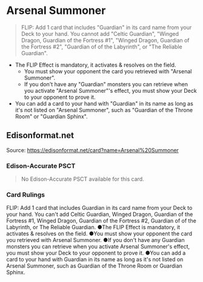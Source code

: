 # Arsenal Summoner

> FLIP: Add 1 card that includes "Guardian" in its card name from your Deck to your hand. You cannot add "Celtic Guardian", "Winged Dragon, Guardian of the Fortress #1", "Winged Dragon, Guardian of the Fortress #2", "Guardian of of the Labyrinth", or "The Reliable Guardian".

*   The FLIP Effect is mandatory, it activates & resolves on the field.
    *   You must show your opponent the card you retrieved with "Arsenal Summoner".
    *   If you don't have any "Guardian" monsters you can retrieve when you activate "Arsenal Summoner"'s effect, you must show your Deck to your opponent to prove it.
*   You can add a card to your hand with "Guardian" in its name as long as it's not listed on "Arsenal Summoner", such as "Guardian of the Throne Room" or "Guardian Sphinx".

## Edisonformat.net

Source: https://edisonformat.net/card?name=Arsenal%20Summoner

### Edison-Accurate PSCT

> No Edison-Accurate PSCT available for this card.

### Card Rulings

FLIP: Add 1 card that includes Guardian in its card name from your Deck to your hand. You can't add Celtic Guardian, Winged Dragon, Guardian of the Fortress #1, Winged Dragon, Guardian of the Fortress #2, Guardian of of the Labyrinth, or The Reliable Guardian.
●The FLIP Effect is mandatory, it activates & resolves on the field.
●You must show your opponent the card you retrieved with Arsenal Summoner.
●If you don't have any Guardian monsters you can retrieve when you activate Arsenal Summoner's effect, you must show your Deck to your opponent to prove it.
●You can add a card to your hand with Guardian in its name as long as it's not listed on Arsenal Summoner, such as Guardian of the Throne Room or Guardian Sphinx.
            
